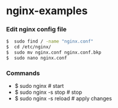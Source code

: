 # nginx-examples

### Edit nginx config file
```sh
$  sudo find / -name "nginx.conf"
$  cd /etc/nginx/ 
$  sudo mv nginx.conf nginx.conf.bkp
$  sudo nano nginx.conf
```

### Commands
* $ sudo nginx            # start
* $ sudo nginx -s stop    # stop
* $ sudo nginx -s reload  # apply changes